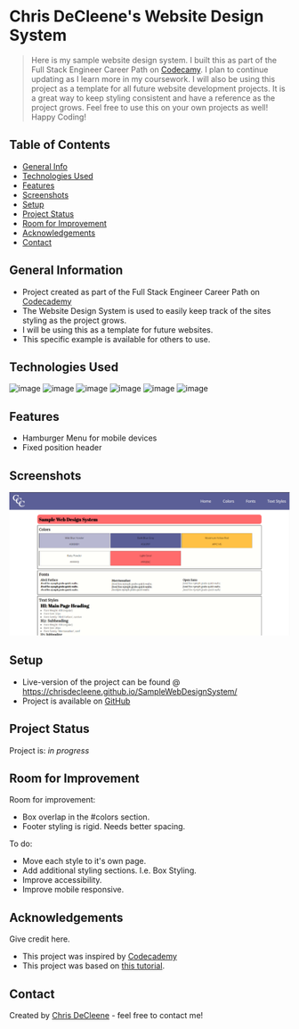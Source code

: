 # Chris DeCleene's Website Design System
> Here is my sample website design system. I built this as part of the Full Stack Engineer Career Path on [Codecamy](https://www.codecademy.com/learn). I plan to continue updating as I learn more in my coursework. I will also be using this project as a template for all future website development projects. It is a great way to keep styling consistent and have a reference as the project grows. Feel free to use this on your own projects as well! Happy Coding!

## Table of Contents
* [General Info](#general-information)
* [Technologies Used](#technologies-used)
* [Features](#features)
* [Screenshots](#screenshots)
* [Setup](#setup)
* [Project Status](#project-status)
* [Room for Improvement](#room-for-improvement)
* [Acknowledgements](#acknowledgements)
* [Contact](#contact)
<!-- * [License](#license) -->


## General Information
- Project created as part of the Full Stack Engineer Career Path on [Codecademy](https://www.codecademy.com/learn)
- The Website Design System is used to easily keep track of the sites styling as the project grows.
- I will be using this as a template for future websites.
- This specific example is available for others to use.



## Technologies Used
![image](https://img.icons8.com/color/50/000000/html-5--v1.png) ![image](https://img.icons8.com/color/48/000000/css3.png) ![image](https://img.icons8.com/color/48/000000/javascript--v1.png) ![image](https://img.icons8.com/color/48/000000/git.png) ![image](https://img.icons8.com/fluent/48/000000/github.png) ![image](https://img.icons8.com/fluent/48/000000/gimp.png)


## Features
- Hamburger Menu for mobile devices
- Fixed position header

## Screenshots
![Website Screenshot](./images/samplewebdesignimage.png)


## Setup
- Live-version of the project can be found @ https://chrisdecleene.github.io/SampleWebDesignSystem/
- Project is available on [GitHub](https://github.com/ChrisDeCleene/SampleWebDesignSystem.git)


## Project Status
Project is: _in progress_


## Room for Improvement

Room for improvement:
- Box overlap in the #colors section.
- Footer styling is rigid. Needs better spacing.

To do:
- Move each style to it's own page.
- Add additional styling sections. I.e. Box Styling.
- Improve accessibility.
- Improve mobile responsive.


## Acknowledgements
Give credit here.
- This project was inspired by [Codecademy](https://www.codecademy.com/)
- This project was based on [this tutorial](https://www.example.com).


## Contact
Created by [Chris DeCleene](https://chrisdecleene.github.io/) - feel free to contact me!


<!-- Optional -->
<!-- ## License -->
<!-- This project is open source and available under the [... License](). -->